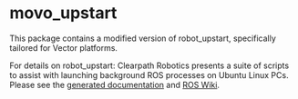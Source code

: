movo_upstart
=============

This package contains a modified version of robot_upstart, specifically tailored for Vector platforms.

For details on robot_upstart:
Clearpath Robotics presents a suite of scripts to assist with launching background ROS processes on Ubuntu Linux PCs. Please see the [generated documentation](http://docs.ros.org/api/robot_upstart/html/) and [ROS Wiki](http://wiki.ros.org/robot_upstart).
